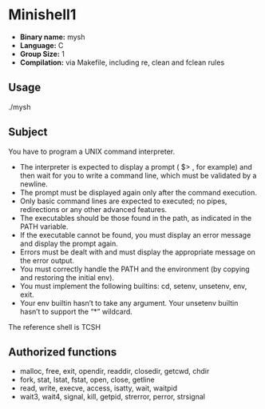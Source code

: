 # Minishell1

- **Binary name:** mysh 
- **Language:** C  
- **Group Size:** 1  
- **Compilation:** via Makefile, including re, clean and fclean rules  

## Usage

./mysh  

## Subject

You have to program a UNIX command interpreter.  
- The interpreter is expected to display a prompt ( $> , for example) and then wait for you to write a command line, which must be validated by a newline.  
- The prompt must be displayed again only after the command execution.  
- Only basic command lines are expected to executed; no pipes, redirections or any other advanced features.  
- The executables should be those found in the path, as indicated in the PATH variable.  
- If the executable cannot be found, you must display an error message and display the prompt again.  
- Errors must be dealt with and must display the appropriate message on the error output.  
- You must correctly handle the PATH and the environment (by copying and restoring the initial env).  
- You must implement the following builtins: cd, setenv, unsetenv, env, exit.  
- Your env builtin hasn’t to take any argument. Your unsetenv builtin hasn’t to support the “*” wildcard.  
  
The reference shell is TCSH  

## Authorized functions

- malloc, free, exit, opendir, readdir, closedir, getcwd, chdir  
- fork, stat, lstat, fstat, open, close, getline  
- read, write, execve, access, isatty, wait, waitpid  
- wait3, wait4, signal, kill, getpid, strerror, perror, strsignal  
